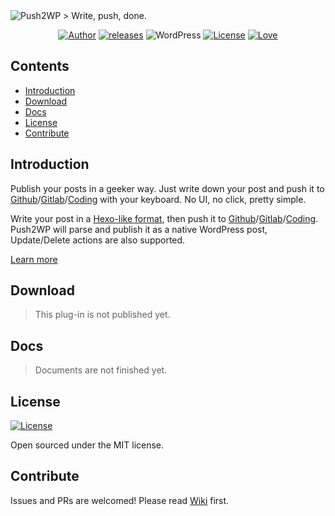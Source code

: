 <img src="https://img.flyhigher.top/p2w.jpg" alt="Push2WP">
> Write, push, done.
<p align="center">
<a href="https://flyhigher.top"><img alt="Author" src="https://img.shields.io/badge/author-Axton-red.svg?style=flat-square"/></a>
<a href="https://github.com/yrccondor/push2wp/releases"><img alt="releases" src="https://img.shields.io/github/release/yrccondor/push2wp.svg?style=flat-square"/></a>
<img alt="WordPress" src="https://img.shields.io/badge/WordPress-4.4%2B-blue.svg?style=flat-square"/>
<a href="https://github.com/yrccondor/push2wp/blob/master/LICENSE"><img alt="License" src="https://img.shields.io/badge/license-MIT-orange.svg?style=flat-square"/></a>
<a href="https://flyhigher.top"><img alt="Love" src="https://img.shields.io/badge/made%20with-%e2%9d%a4-ff69b4.svg?style=flat-square"/></a>
</p>

## Contents

- [Introduction](#introduction)
- [Download](#download)
- [Docs](#docs)
- [License](#license)
- [Contribute](#Contribute)

## Introduction

Publish your posts in a geeker way. Just write down your post and push it to [Github](https://github.com)/[Gitlab](https://gitlab.com)/[Coding](https://coding.net) with your keyboard. No UI, no click, pretty simple.

Write your post in a [Hexo-like format](#docs), then push it to [Github](https://github.com)/[Gitlab](https://gitlab.com)/[Coding](https://coding.net). Push2WP will parse and publish it as a native WordPress post, Update/Delete actions are also supported.

[Learn more](#docs)

## Download

> This plug-in is not published yet.
## Docs

> Documents are not finished yet.

## License

<a href="https://github.com/yrccondor/push2wp/blob/master/LICENSE"><img alt="License" src="https://img.shields.io/badge/license-MIT-orange.svg?style=flat-square"/></a>

Open sourced under the MIT license.

## Contribute

Issues and PRs are welcomed! Please read [Wiki](https://github.com/yrccondor/push2wp/wiki) first.